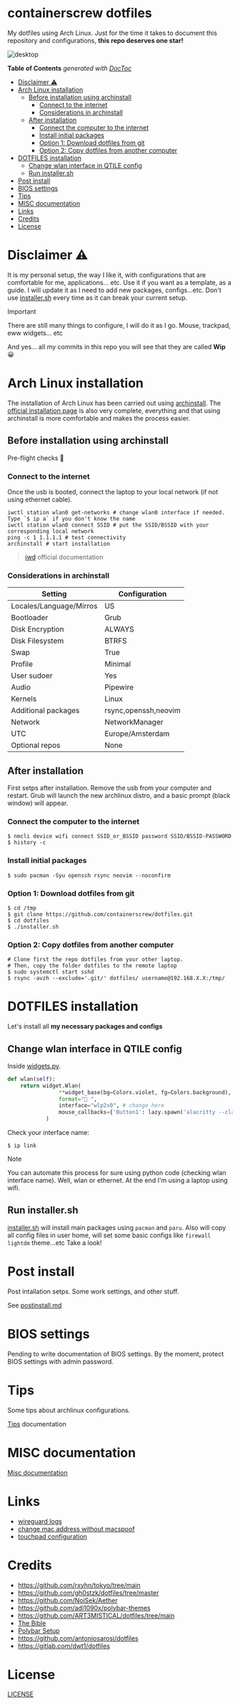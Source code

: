 # containerscrew dotfiles

My dotfiles using Arch Linux. Just for the time it takes to document this repository and configurations, **this repo deserves one star!**

![desktop](./assets/desktop.png)

<!-- START doctoc generated TOC please keep comment here to allow auto update -->
<!-- DON'T EDIT THIS SECTION, INSTEAD RE-RUN doctoc TO UPDATE -->
**Table of Contents**  *generated with [DocToc](https://github.com/thlorenz/doctoc)*

- [Disclaimer ⚠️](#disclaimer-)
- [Arch Linux installation](#arch-linux-installation)
  - [Before installation using archinstall](#before-installation-using-archinstall)
    - [Connect to the internet](#connect-to-the-internet)
    - [Considerations in archinstall](#considerations-in-archinstall)
  - [After installation](#after-installation)
    - [Connect the computer to the internet](#connect-the-computer-to-the-internet)
    - [Install initial packages](#install-initial-packages)
    - [Option 1: Download dotfiles from git](#option-1-download-dotfiles-from-git)
    - [Option 2: Copy dotfiles from another computer](#option-2-copy-dotfiles-from-another-computer)
- [DOTFILES installation](#dotfiles-installation)
  - [Change wlan interface in QTILE config](#change-wlan-interface-in-qtile-config)
  - [Run installer.sh](#run-installersh)
- [Post install](#post-install)
- [BIOS settings](#bios-settings)
- [Tips](#tips)
- [MISC documentation](#misc-documentation)
- [Links](#links)
- [Credits](#credits)
- [License](#license)

<!-- END doctoc generated TOC please keep comment here to allow auto update -->


# Disclaimer ⚠️

It is my personal setup, the way I like it, with configurations that are comfortable for me, applications... etc. Use it if you want as a template, as a guide. I will update it as I need to add new packages, configs...etc. Don't use [installer.sh](./installer.sh) every time as it can break your current setup.

> [!IMPORTANT]
> There are still many things to configure, I will do it as I go. Mouse, trackpad, eww widgets... etc

And yes... all my commits in this repo you will see that they are called **Wip** 😀

# Arch Linux installation

The installation of Arch Linux has been carried out using [archinstall](https://wiki.archlinux.org/title/archinstall).
The [official installation page](https://wiki.archlinux.org/title/Installation_guide) is also very complete, everything and that using archinstall is more comfortable and makes the process easier.

## Before installation using archinstall

Pre-flight checks 🚀

### Connect to the internet

Once the usb is booted, connect the laptop to your local network (if not using ethernet cable).

```shell
iwctl station wlan0 get-networks # change wlan0 interface if needed. Type `$ ip a` if you don't know the name
iwctl station wlan0 connect SSID # put the SSID/BSSID with your corresponding local network
ping -c 1 1.1.1.1 # test connectivity
archinstall # start installation
```

> [iwd](https://wiki.archlinux.org/title/Iwd) official documentation

### Considerations in archinstall

| Setting         | Configuration |
|-----------------|---------------|
| Locales/Language/Mirros         |US           |
| Bootloader      | Grub          |
| Disk Encryption | ALWAYS        |
| Disk Filesystem | BTRFS         |
| Swap            | True          |
| Profile         | Minimal       |
| User sudoer     | Yes           |
| Audio           | Pipewire          |
| Kernels         | Linux          |
| Additional packages | rsync,openssh,neovim        |
| Network         | NetworkManager          |
| UTC             | Europe/Amsterdam          |
| Optional repos  | None          |


## After installation

First setps after installation. Remove the usb from your computer and restart. Grub will launch the new archlinux distro, and a basic prompt (black window) will appear.


### Connect the computer to the internet

```shell
$ nmcli device wifi connect SSID_or_BSSID password SSID/BSSID-PASSWORD
$ history -c
```

### Install initial packages

```shell
$ sudo pacman -Syu openssh rsync neovim --noconfirm
```

### Option 1: Download dotfiles from git

```shell
$ cd /tmp
$ git clone https://github.com/containerscrew/dotfiles.git
$ cd dotfiles
$ ./installer.sh
```

### Option 2: Copy dotfiles from another computer

```shell
# Clone first the repo dotfiles from your other laptop.
# Then, copy the folder dotfiles to the remote laptop
$ sudo systemctl start sshd
$ rsync -avzh --exclude='.git/' dotfiles/ username@192.168.X.X:/tmp/
```

# DOTFILES installation

Let's install all **my necessary packages and configs**

## Change wlan interface in QTILE config

Inside [widgets.py](./config/qtile/configurations/widgets.py).

```python
def wlan(self):
    return widget.Wlan(
                **widget_base(bg=Colors.violet, fg=Colors.background),
                format=" ",
                interface="wlp2s0", # change here
                mouse_callbacks={'Button1': lazy.spawn('alacritty --class FloaTerm,Alacritty -o window.dimensions.lines=22 window.dimensions.columns=90 -e nmcli device wifi list')},
            )
```

Check your interface name:

```shell
$ ip link
```

> [!NOTE]
> You can automate this process for sure using python code (checking wlan interface name). Well, wlan or ethernet. At the end I'm using a laptop using wifi.


## Run installer.sh

[installer.sh](./installer.sh) will install main packages using `pacman` and `paru`. Also will copy all config files in user home, will set some basic configs like `firewall` `lightdm` theme...etc Take a look!


# Post install

Post intallation setps. Some work settings, and other stuff.

See [postinstall.md](./docs/postinstall.md)


# BIOS settings

Pending to write documentation of BIOS settings. By the moment, protect BIOS settings with admin password.


# Tips

Some tips about archlinux configurations.

[Tips](./docs/tips.md) documentation

# MISC documentation

[Misc documentation](./docs/misc.md)

# Links

* [wireguard logs](https://www.procustodibus.com/blog/2021/03/wireguard-logs/)
* [change mac address without macspoof](https://wiki.archlinux.org/title/Network_configuration)
* [touchpad configuration](https://wiki.archlinux.org/title/Libinput)


# Credits

* https://github.com/rxyhn/tokyo/tree/main
* https://github.com/gh0stzk/dotfiles/tree/master
* https://github.com/NoiSek/Aether
* https://github.com/adi1090x/polybar-themes
* https://github.com/ART3MISTICAL/dotfiles/tree/main
* [The Bible](https://wiki.archlinux.org/)
* [Polybar Setup](https://www.youtube.com/watch?v=tOBDUBEMAKM)
* https://github.com/antoniosarosi/dotfiles
* https://gitlab.com/dwt1/dotfiles

# License

[LICENSE](./LICENSE)

